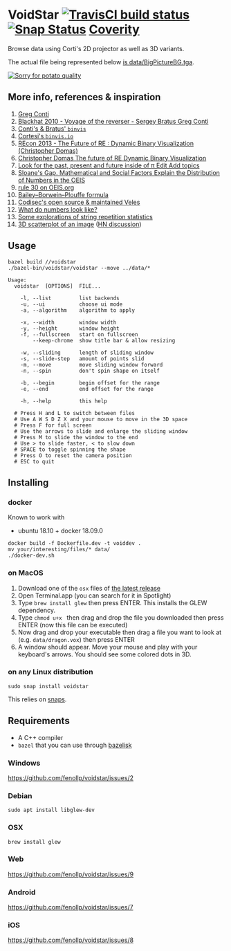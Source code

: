 # VoidStar [![TravisCI build status](https://travis-ci.org/fenollp/voidstar.svg?branch=master)](https://travis-ci.org/fenollp/voidstar/builds) [![Snap Status](https://build.snapcraft.io/badge/fenollp/voidstar.svg)](https://build.snapcraft.io/user/fenollp/voidstar) [Coverity](https://scan.coverity.com/projects/fenollp-voidstar?tab=overview)

Browse data using Corti's 2D projector as well as 3D variants.

The actual file being represented below [is data/BigPictureBG.tga](http://www.docspal.com/viewer?id=ufbxlmfm-12197291).

[![Sorry for potato quality](https://i.vimeocdn.com/video/622736893.webp?mw=480&mh=270)](https://player.vimeo.com/video/207613754?autoplay=1&loop=1)

## More info, references & inspiration

1. [Greg Conti](https://youtu.be/XATakIdyZdk?t=23m23s)
1. [Blackhat 2010 - Voyage of the reverser - Sergey Bratus Greg Conti](https://www.youtube.com/watch?v=T3qqeP4TdPA)
1. [Conti's & Bratus' `binvis`](https://github.com/rebelbot/binvis)
1. [Cortesi's `binvis.io`](https://corte.si/posts/binvis/announce/index.html)
1. [REcon 2013 - The Future of RE : Dynamic Binary Visualization (Christopher Domas)](https://www.youtube.com/watch?v=C8--cXwuuFQ)
1. [Christopher Domas The future of RE Dynamic Binary Visualization](https://www.youtube.com/watch?v=4bM3Gut1hIk)
1. [Look for the past, present and future inside of π Edit Add topics](https://github.com/fenollp/minepi)
1. [Sloane's Gap. Mathematical and Social Factors Explain the Distribution of Numbers in the OEIS](https://arxiv.org/abs/1101.4470v2)
1. [rule 30 on OEIS.org](https://oeis.org/search?q=%22rule+30%22&sort=&language=&go=Search)
1. [Bailey–Borwein–Plouffe formula](https://en.wikipedia.org/wiki/Bailey%E2%80%93Borwein%E2%80%93Plouffe_formula)
1. [Codisec's open source & maintained Veles](https://codisec.com/veles/)
1. [What do numbers look like?](https://johnhw.github.io/umap_primes/index.md.html)
1. [Some explorations of string repetition statistics](http://www.fantascienza.net/leonardo/ar/string_repetition_statistics/string_repetition_statistics.html)
1. [3D scatterplot of an image](https://alexander.engineering/imagescatter/) ([HN discussion](https://news.ycombinator.com/item?id=15931266))


## Usage

```shell
bazel build //voidstar
./bazel-bin/voidstar/voidstar --move ../data/*
```

```
Usage:
  voidstar  [OPTIONS]  FILE...

    -l, --list         list backends
    -u, --ui           choose ui mode
    -a, --algorithm    algorithm to apply

    -x, --width        window width
    -y, --height       window height
    -f, --fullscreen   start on fullscreen
        --keep-chrome  show title bar & allow resizing

    -w, --sliding      length of sliding window
    -s, --slide-step   amount of points slid
    -m, --move         move sliding window forward
    -n, --spin         don't spin shape on itself

    -b, --begin        begin offset for the range
    -e, --end          end offset for the range

    -h, --help         this help

  # Press H and L to switch between files
  # Use A W S D Z X and your mouse to move in the 3D space
  # Press F for full screen
  # Use the arrows to slide and enlarge the sliding window
  # Press M to slide the window to the end
  # Use > to slide faster, < to slow down
  # SPACE to toggle spinning the shape
  # Press O to reset the camera position
  # ESC to quit

```

## Installing

### docker

Known to work with
* ubuntu 18.10 + docker 18.09.0

```
docker build -f Dockerfile.dev -t voiddev .
mv your/interesting/files/* data/
./docker-dev.sh
```

### on MacOS

1. Download one of the `osx` files of [the latest release](https://github.com/fenollp/voidstar/releases/latest)
1. Open Terminal.app (you can search for it in Spotlight)
1. Type `brew install glew` then press ENTER. This installs the GLEW dependency.
1. Type `chmod u+x ` then drag and drop the file you downloaded then press ENTER (now this file can be executed)
1. Now drag and drop your executable then drag a file you want to look at (e.g. `data/dragon.vox`) then press ENTER
1. A window should appear. Move your mouse and play with your keyboard's arrows. You should see some colored dots in 3D.

### on any Linux distribution

`sudo snap install voidstar`

This relies on [snaps](https://snapcraft.io/docs/core/install).


## Requirements

* A C++ compiler
* `bazel` that you can use through [bazelisk](https://github.com/bazelbuild/bazelisk)

### Windows

https://github.com/fenollp/voidstar/issues/2

### Debian

```shell
sudo apt install libglew-dev
```

### OSX

```shell
brew install glew
```

### Web

https://github.com/fenollp/voidstar/issues/9

### Android

https://github.com/fenollp/voidstar/issues/7

### iOS

https://github.com/fenollp/voidstar/issues/8
